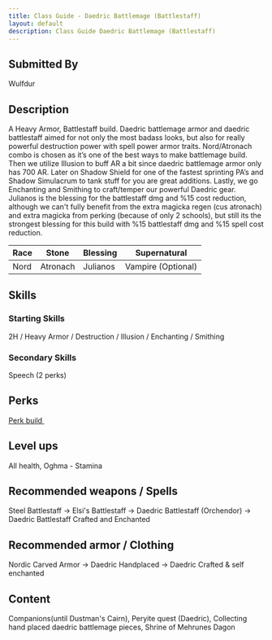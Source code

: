 ```yaml
---
title: Class Guide - Daedric Battlemage (Battlestaff)
layout: default
description: Class Guide Daedric Battlemage (Battlestaff)
---
```


## Submitted By

Wulfdur

## Description

A Heavy Armor, Battlestaff build. Daedric battlemage armor and daedric battlestaff aimed for not only the most badass looks, but also for really powerful destruction power with spell power armor traits. Nord/Atronach combo is chosen as it’s one of the best ways to make battlemage build. Then we utilize Illusion to buff AR a bit since daedric battlemage armor only has 700 AR. Later on Shadow Shield for one of the fastest sprinting PA’s and Shadow Simulacrum to tank stuff for you are great additions. Lastly, we go Enchanting and Smithing to craft/temper our powerful Daedric gear. Julianos is the blessing for the battlestaff dmg and %15 cost reduction, although we can't fully benefit from the extra magicka regen (cus atronach) and extra magicka from perking (because of only 2 schools), but still its the strongest blessing for this build with %15 battlestaff dmg and %15 spell cost reduction.


Race | Stone | Blessing | Supernatural
|--|--|--|--|
Nord | Atronach | Julianos | Vampire (Optional)


## Skills

### Starting Skills

2H / Heavy Armor / Destruction / Illusion / Enchanting / Smithing 

### Secondary Skills

Speech (2 perks) 

## Perks

<a href="https://banananaut.github.io/NannerPlanner/?p=1&b=AgEAAAEoJwAABQUKBUtkCmRGBQUKBQVkBQVLMAYCBwAAAAAAAADgBYv4A-72AAAAAAAAAABA8AAFFA_E" target="_blank" rel="noopener noreferrer">Perk build <svg viewBox="0 0 24 24" aria-labelledby="svg-external-link-title" width="1em" height="1em"><use xlink:href="#svg-external-link"></use></svg></a>

## Level ups

All health,  Oghma - Stamina

## Recommended weapons / Spells

Steel Battlestaff -> Elsi's Battlestaff -> Daedric Battlestaff (Orchendor) -> Daedric Battlestaff Crafted and Enchanted

## Recommended armor / Clothing

Nordic Carved Armor -> Daedric Handplaced -> Daedric Crafted & self enchanted 

## Content 

Companions(until Dustman's Cairn), Peryite quest (Daedric), Collecting hand placed daedric battlemage pieces, Shrine of Mehrunes Dagon